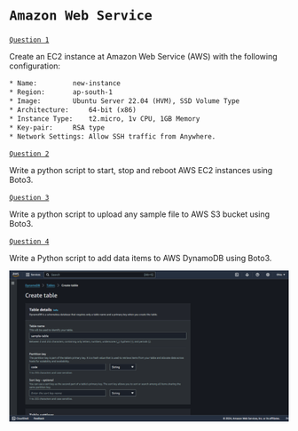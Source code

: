 # `Amazon Web Service`

[`Question 1`]()

Create an EC2 instance at Amazon Web Service (AWS) with the following configuration:

    * Name: 		new-instance
    * Region:		ap-south-1
    * Image: 		Ubuntu Server 22.04 (HVM), SSD Volume Type
    * Architecture: 	64-bit (x86)
    * Instance Type: 	t2.micro, 1v CPU, 1GB Memory
    * Key-pair:		RSA type
    * Network Settings: Allow SSH traffic from Anywhere.

[`Question 2`](instance.py)

Write a python script to start, stop and reboot AWS EC2 instances using Boto3.

[`Question 3`](s3.py)

Write a python script to upload any sample file to AWS S3 bucket using Boto3.

[`Question 4`](dynamoDB.py)

Write a Python script to add data items to AWS DynamoDB using Boto3.

![Image](dynamo.png)